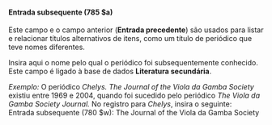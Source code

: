 #### Entrada subsequente (785 $a)
Este campo e o campo anterior (**Entrada precedente**) são usados para listar e relacionar títulos alternativos de itens, como um título de periódico que teve nomes diferentes.

Insira aqui o nome pelo qual o periódico foi subsequentemente conhecido. Este campo é ligado à base de dados **Literatura secundária**.

_Exemplo:_ O periódico _Chelys. The Journal of the Viola da Gamba Society_ existiu entre 1969 e 2004, quando foi sucedido pelo periódico _The Viola da Gamba Society Journal._ No registro para _Chelys_, insira o seguinte:  
Entrada subsequente (780 $w): The Journal of the Viola da Gamba Society
